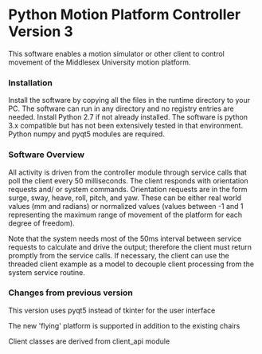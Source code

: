 # Python Motion Platform Controller Version 3
This software enables a motion simulator or other client to control movement of the Middlesex University motion platform.

### Installation
Install the software by copying all the files in the runtime directory to your PC.  The software can run in any directory and no registry entries are needed. Install Python 2.7 if not already installed. The software is python 3.x compatible but has not been extensively tested in that environment.
Python numpy and pyqt5 modules are required.

### Software Overview
All activity is driven from the controller module through service calls that poll the client every 50 milliseconds. The client responds with orientation requests and/ or system commands. Orientation requests are in the form surge, sway, heave, roll, pitch, and yaw. These can be either real world values (mm and radians) or normalized values (values between -1 and 1 representing the maximum range of movement of the platform for each degree of freedom).

Note that the system needs most of the 50ms interval between service requests to calculate and drive the output; therefore the client must return promptly from the service calls. If necessary, the client can use the threaded client example as a model to decouple client processing from the system service routine.

### Changes from previous version
This version uses pyqt5 instead of tkinter for the user interface

The new 'flying' platform is supported in addition to the existing chairs

Client classes are derived from client_api module